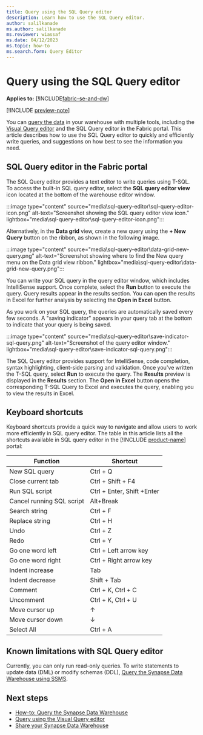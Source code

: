 ```yaml
---
title: Query using the SQL Query editor
description: Learn how to use the SQL Query editor.
author: salilkanade
ms.author: salilkanade
ms.reviewer: wiassaf
ms.date: 04/12/2023
ms.topic: how-to
ms.search.form: Query Editor
---
```


# Query using the SQL Query editor

**Applies to:** [!INCLUDE[fabric-se-and-dw](includes/applies-to-version/fabric-se-and-dw.md)]

[!INCLUDE [preview-note](../includes/preview-note.md)]

You can [query the data](query-warehouse.md) in your warehouse with multiple tools, including the [Visual Query editor](visual-query-editor.md) and the SQL Query editor in the Fabric portal. This article describes how to use the SQL Query editor to quickly and efficiently write queries, and suggestions on how best to see the information you need.

## SQL Query editor in the Fabric portal

The SQL Query editor provides a text editor to write queries using T-SQL. To access the built-in SQL query editor, select the **SQL query editor view** icon located at the bottom of the warehouse editor window.

:::image type="content" source="media\sql-query-editor\sql-query-editor-icon.png" alt-text="Screenshot showing the SQL query editor view icon." lightbox="media\sql-query-editor\sql-query-editor-icon.png":::

Alternatively, in the **Data grid** view, create a new query using the **+ New Query** button on the ribbon, as shown in the following image.

:::image type="content" source="media\sql-query-editor\data-grid-new-query.png" alt-text="Screenshot showing where to find the New query menu on the Data grid view ribbon." lightbox="media\sql-query-editor\data-grid-new-query.png":::

You can write your SQL query in the query editor window, which includes IntelliSense support. Once complete, select the **Run** button to execute the query. Query results appear in the results section. You can open the results in Excel for further analysis by selecting the **Open in Excel** button.

As you work on your SQL query, the queries are automatically saved every few seconds. A "saving indicator" appears in your query tab at the bottom to indicate that your query is being saved.

:::image type="content" source="media\sql-query-editor\save-indicator-sql-query.png" alt-text="Screenshot of the query editor window." lightbox="media\sql-query-editor\save-indicator-sql-query.png":::

The SQL Query editor provides support for IntelliSense, code completion, syntax highlighting, client-side parsing and validation. Once you've written the T-SQL query, select **Run** to execute the query. The **Results** preview is displayed in the **Results** section. The **Open in Excel** button opens the corresponding T-SQL Query to Excel and executes the query, enabling you to view the results in Excel.

## Keyboard shortcuts

Keyboard shortcuts provide a quick way to navigate and allow users to work more efficiently in SQL query editor. The table in this article lists all the shortcuts available in SQL query editor in the [!INCLUDE [product-name](../includes/product-name.md)] portal:

| **Function** | **Shortcut** |
|---|---|
| New SQL query | Ctrl + Q |
| Close current tab | Ctrl + Shift + F4 |
| Run SQL script | Ctrl + Enter, Shift +Enter |
| Cancel running SQL script | Alt+Break |
| Search string | Ctrl + F |
| Replace string | Ctrl + H |
| Undo | Ctrl + Z |
| Redo | Ctrl + Y |
| Go one word left | Ctrl + Left arrow key |
| Go one word right | Ctrl + Right arrow key |
| Indent increase | Tab |
| Indent decrease | Shift + Tab |
| Comment | Ctrl + K, Ctrl + C |
| Uncomment | Ctrl + K, Ctrl + U |
| Move cursor up | ↑ |
| Move cursor down | ↓ |
| Select All | Ctrl + A |

## Known limitations with SQL Query editor

Currently, you can only run read-only queries. To write statements to update data (DML) or modify schemas (DDL), [Query the Synapse Data Warehouse using SSMS](query-warehouse.md).

## Next steps

- [How-to: Query the Synapse Data Warehouse](query-warehouse.md)
- [Query using the Visual Query editor](visual-query-editor.md)
- [Share your Synapse Data Warehouse](share-warehouse.md)
